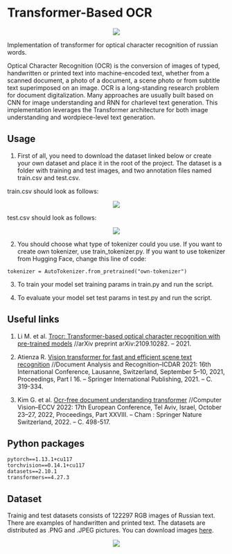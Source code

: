 # Transformer-Based OCR
<p align="center">
  <img src="https://iconext.co.th/wp-content/uploads/2021/10/OCR_Offline-1400x602.png">
</p>


Implementation of transformer for optical character recognition of russian words.

Optical Character Recognition (OCR) is the conversion of images of typed, handwritten or
printed text into machine-encoded text, whether from a scanned document, a photo of a document, 
a scene photo or from subtitle text superimposed on an image. OCR is a long-standing research problem for document digitalization. 
Many approaches are usually built based on CNN for image understanding and RNN for charlevel text generation. 
This implementation leverages the Transformer architecture for both image understanding and wordpiece-level text generation.


## Usage

1. First of all, you need to download the dataset linked below or create your own dataset and place it in the root of the project. 
The dataset is a folder with training and test images, and two annotation files named train.csv and test.csv.

train.csv should look as follows:
<p align="center">
  <img src="https://github.com/Chebart/Transformer-OCR/assets/88379173/55d6c388-bab2-4bb2-b640-8ad7e88d198a">
</p>

test.csv should look as follows:
<p align="center">
  <img src="https://github.com/Chebart/Transformer-OCR/assets/88379173/55d6c388-bab2-4bb2-b640-8ad7e88d198a">
</p>

2. You should choose what type of tokenizer could you use. If you want to create own tokenizer, use train_tokenizer.py.
If you want to use tokenizer from Hugging Face, change this line of code:
```
tokenizer = AutoTokenizer.from_pretrained("own-tokenizer")
```

3. To train your model set training params in train.py and run the script.

4. To evaluate your model set test params in test.py and run the script.

## Useful links

1. Li M. et al. [Trocr: Transformer-based optical character recognition with pre-trained models](https://arxiv.org/pdf/2109.10282.pdf)
		 //arXiv preprint arXiv:2109.10282. – 2021.

2. Atienza R. [Vision transformer for fast and efficient scene text recognition](https://arxiv.org/pdf/2105.08582.pdf) 
    //Document Analysis and Recognition–ICDAR 2021: 16th International Conference, Lausanne, Switzerland, September 5–10, 2021, Proceedings, Part I 16. – Springer International Publishing, 2021. – С. 319-334.
	
3. Kim G. et al. [Ocr-free document understanding transformer](https://arxiv.org/pdf/2105.08582.pdf) 
     //Computer Vision–ECCV 2022: 17th European Conference, Tel Aviv, Israel, October 23–27, 2022, Proceedings, Part XXVIII. – Cham : Springer Nature Switzerland, 2022. – С. 498-517.


## Python packages
```
pytorch==1.13.1+cu117
torchvision==0.14.1+cu117
datasets==2.10.1
transformers==4.27.3
```

## Dataset
Trainig and test datasets consists of 122297 RGB images of Russian text. There are examples of handwritten and printed text.
The datasets are distributed as .PNG and .JPEG pictures. You can download images [here](https://drive.google.com/drive/folders/1JElOOTIYz6ctvVmDPFsqGDkS-t04usPY?usp=sharing).
<p align="center">
  <img src="https://github.com/Chebart/Transformer-OCR/assets/88379173/55d6c388-bab2-4bb2-b640-8ad7e88d198a">
</p>
